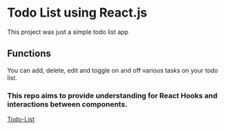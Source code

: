 # Todo List using React.js

This project was just a simple todo list app

## Functions
You can add, delete, edit and toggle on and off various tasks on your todo list.

### This repo aims to provide understanding for React Hooks and interactions between components.

[Todo-List](https://sleepy-wozniak-d75461.netlify.app)